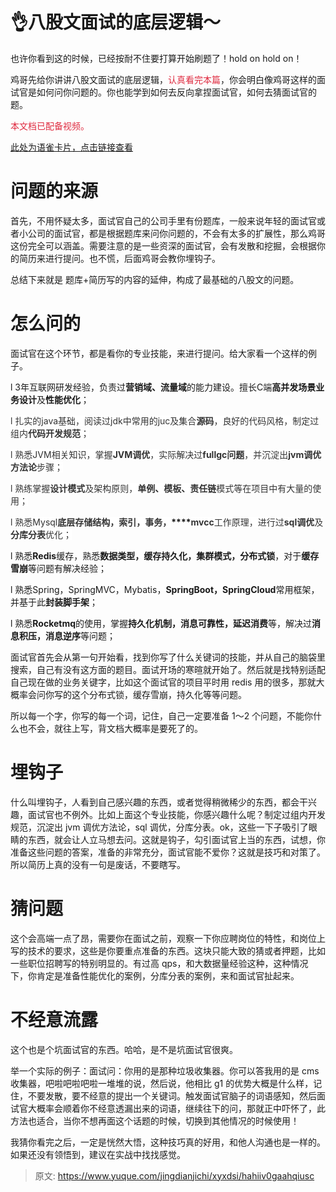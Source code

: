 # 👌八股文面试的底层逻辑～

也许你看到这的时候，已经按耐不住要打算开始刷题了！hold on hold on！

鸡哥先给你讲讲八股文面试的底层逻辑，<font style="color:#DF2A3F;">认真看完本篇</font>，你会明白像鸡哥这样的面试官是如何问你问题的。你也能学到如何去反向拿捏面试官，如何去猜面试官的题。

<font style="color:#DF2A3F;">本文档已配备视频。</font>

[此处为语雀卡片，点击链接查看](https://www.yuque.com/jingdianjichi/xyxdsi/hahiiv0gaahqiusc#qAgl8)

# 问题的来源
首先，不用怀疑太多，面试官自己的公司手里有份题库，一般来说年轻的面试官或者小公司的面试官，都是根据题库来问你问题的，不会有太多的扩展性，那么鸡哥这份完全可以涵盖。需要注意的是一些资深的面试官，会有发散和挖掘，会根据你的简历来进行提问。也不慌，后面鸡哥会教你埋钩子。

总结下来就是 题库+简历写的内容的延伸，构成了最基础的八股文的问题。

# 怎么问的
面试官在这个环节，都是看你的专业技能，来进行提问。给大家看一个这样的例子。



l 3年互联网研发经验，负责过**营销域、流量域**的能力建设。擅长C端**高并发场景业务设计**及**性能优化**；

<font style="color:rgb(51,51,51);background-color:rgb(255,255,255);">l</font><font style="color:rgb(51,51,51);background-color:rgb(255,255,255);"> </font><font style="color:rgb(51,51,51);background-color:rgb(255,255,255);">扎实</font><font style="color:rgb(51,51,51);background-color:rgb(255,255,255);">的</font><font style="color:rgb(51,51,51);background-color:rgb(255,255,255);">java基础，阅读</font><font style="color:rgb(51,51,51);background-color:rgb(255,255,255);">过</font><font style="color:rgb(51,51,51);background-color:rgb(255,255,255);">jdk中常用的</font><font style="color:rgb(51,51,51);background-color:rgb(255,255,255);">juc及集合</font>**<font style="color:rgb(51,51,51);background-color:rgb(255,255,255);">源码</font>**<font style="color:rgb(51,51,51);background-color:rgb(255,255,255);">，</font><font style="color:rgb(51,51,51);background-color:rgb(255,255,255);">良好的代码风格，制定过组内</font>**<font style="color:rgb(51,51,51);background-color:rgb(255,255,255);">代码开发规范</font>**<font style="color:rgb(51,51,51);background-color:rgb(255,255,255);">；</font>

<font style="color:rgb(51,51,51);background-color:rgb(255,255,255);">l</font><font style="color:rgb(51,51,51);background-color:rgb(255,255,255);"> </font><font style="color:rgb(51,51,51);background-color:rgb(255,255,255);">熟悉</font><font style="color:rgb(51,51,51);background-color:rgb(255,255,255);">JVM相关知识，掌握</font>**<font style="color:rgb(51,51,51);background-color:rgb(255,255,255);">JVM调优</font>**<font style="color:rgb(51,51,51);background-color:rgb(255,255,255);">，实际解决过</font>**<font style="color:rgb(51,51,51);background-color:rgb(255,255,255);">fullgc问题</font>**<font style="color:rgb(51,51,51);background-color:rgb(255,255,255);">，并沉淀出</font>**<font style="color:rgb(51,51,51);background-color:rgb(255,255,255);">jvm调优方法论</font>**<font style="color:rgb(51,51,51);background-color:rgb(255,255,255);">步骤；</font>

<font style="color:rgb(51,51,51);background-color:rgb(255,255,255);">l</font><font style="color:rgb(51,51,51);background-color:rgb(255,255,255);"> </font><font style="color:rgb(51,51,51);background-color:rgb(255,255,255);">熟练掌握</font>**<font style="color:rgb(51,51,51);background-color:rgb(255,255,255);">设计模式</font>**<font style="color:rgb(51,51,51);background-color:rgb(255,255,255);">及架构原则，</font>**<font style="color:rgb(51,51,51);background-color:rgb(255,255,255);">单例、模板、责任链</font>**<font style="color:rgb(51,51,51);background-color:rgb(255,255,255);">模式等在项目中有大量的使用；</font>

<font style="color:rgb(51,51,51);background-color:rgb(255,255,255);">l</font><font style="color:rgb(51,51,51);background-color:rgb(255,255,255);"> </font><font style="color:rgb(51,51,51);background-color:rgb(255,255,255);">熟悉</font><font style="color:rgb(51,51,51);background-color:rgb(255,255,255);">Mysql</font>**<font style="color:rgb(51,51,51);background-color:rgb(255,255,255);">底层存储结构，索引，事务，</font>****<font style="color:rgb(51,51,51);background-color:rgb(255,255,255);">mvcc</font>**<font style="color:rgb(51,51,51);background-color:rgb(255,255,255);">工作原理，进行过</font>**<font style="color:rgb(51,51,51);background-color:rgb(255,255,255);">sql调优</font>**<font style="color:rgb(51,51,51);background-color:rgb(255,255,255);">及</font>**<font style="color:rgb(51,51,51);background-color:rgb(255,255,255);">分库分表</font>**<font style="color:rgb(51,51,51);background-color:rgb(255,255,255);">优化；</font>

l 熟悉**Redis**缓存，熟悉**数据类型，缓存持久化，集群模式，分布式锁**，对于**缓存雪崩**等问题有解决经验；

l 熟悉Spring，SpringMVC，Mybatis，**SpringBoot，SpringCloud**常用框架，并基于此**封装脚手架**；

l 熟悉**Rocketmq**的使用，掌握**持久化机制，消息可靠性，延迟消费**等，解决过**消息积压，消息逆序**等问题；



面试官首先会从第一句开始看，找到你写了什么关键词的技能，并从自己的脑袋里搜索，自己有没有这方面的题目。面试开场的寒暄就开始了。然后就是找特别适配自己现在做的业务关键字，比如这个面试官的项目平时用 redis 用的很多，那就大概率会问你写的这个分布式锁，缓存雪崩，持久化等等问题。

所以每一个字，你写的每一个词，记住，自己一定要准备 1～2 个问题，不能你什么也不会，就往上写，背文档大概率是要死了的。

# 埋钩子
什么叫埋钩子，人看到自己感兴趣的东西，或者觉得稍微稀少的东西，都会干兴趣，面试官也不例外。比如上面这个专业技能，你感兴趣什么呢？制定过组内开发规范，沉淀出 jvm 调优方法论，sql 调优，分库分表。ok，这些一下子吸引了眼睛的东西，就会让人立马想去问。这就是钩子，勾引面试官上当的东西，试想，你准备这些问题的答案，准备的非常充分，面试官能不爱你？这就是技巧和对策了。所以简历上真的没有一句是废话，不要瞎写。

# 猜问题
这个会高端一点了昂，需要你在面试之前，观察一下你应聘岗位的特性，和岗位上写的技术的要求，这些是你要重点准备的东西。这块只能大致的猜或者押题，比如一些职位招聘写的特别明显的。有过高 qps，和大数据量经验这种，这种情况下，你肯定是准备性能优化的案例，分库分表的案例，来和面试官扯起来。

# 不经意流露
这个也是个坑面试官的东西。哈哈，是不是坑面试官很爽。

举一个实际的例子：面试问：你用的是那种垃圾收集器。你可以答我用的是 cms 收集器，吧啦吧啦吧啦一堆堆的说，然后说，他相比 g1 的优势大概是什么样，记住，不要发散，要不经意的提出一个关键词。触发面试官脑子的词语感知，然后面试官大概率会顺着你不经意透漏出来的词语，继续往下的问，那就正中吓怀了，此方法也适合，当你不想再面这个话题的时候，切换到其他情况的时候使用！



我猜你看完之后，一定是恍然大悟，这种技巧真的好用，和他人沟通也是一样的。如果还没有领悟到，建议在实战中找找感觉。



> 原文: <https://www.yuque.com/jingdianjichi/xyxdsi/hahiiv0gaahqiusc>